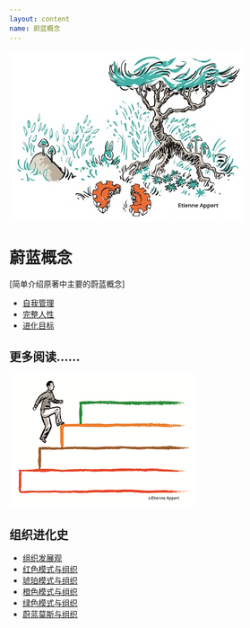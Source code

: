 ```yaml
---
layout: content
name: 蔚蓝概念
---
```

![](/media/fundamental-assumptions.jpg)

# 蔚蓝概念

\[简单介绍原著中主要的蔚蓝概念]

* [](/theory/self-management/)[自我管理](//cn--reinventingorganizations-wiki.netlify.app/theory/self-management/)[](/theory/self-management/)
* [](/theory/wholeness/)[完整人性](//cn-reinventingorganizations-wiki.netlify.app/theory/wholeness/)[](/theory/wholeness/)
* [进化目标](//cn-reinventingorganizations-wiki.netlify.app/theory/evolutionary-purpose/)

## 更多阅读......

![](/media/1_018-small.png)

## 组织进化史

* [组织发展观](/theory/developmental-perspective-on-organizations/)
* [红色模式与组织](/theory/red-organizations/)
* [琥珀模式与组织](/theory/amber-paradigm-and-organizations/)
* [橙色模式与组织](/theory/orange-paradigm-and-organizations/)
* [绿色模式与组织](/theory/green-paradigm-and-organizations/)
* [蔚蓝莫斯与组织](../theory/teal-paradigm-and-organizations/)